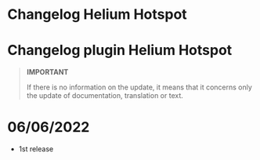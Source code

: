 # Changelog Helium Hotspot

# Changelog plugin Helium Hotspot

>**IMPORTANT**
>
>If there is no information on the update, it means that it concerns only the update of documentation, translation or text.

# 06/06/2022

- 1st release
